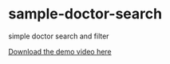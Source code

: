 # sample-doctor-search
 simple doctor search and filter

[Download the demo video here](https://github.com/mikkelofficial7/sample-doctor-search/blob/main/demo.mp4?raw=true)
